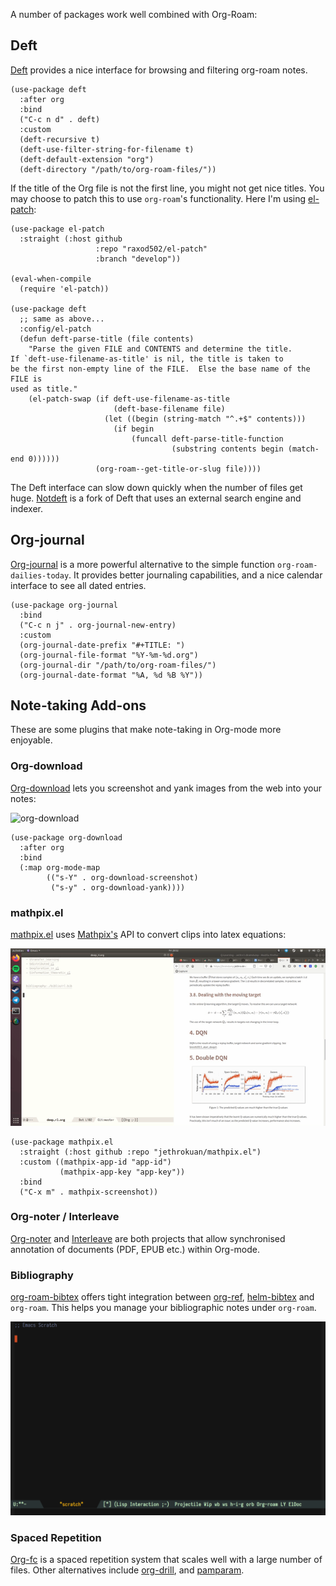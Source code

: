 A number of packages work well combined with Org-Roam:

## Deft

[Deft][deft] provides a nice interface for browsing and filtering
org-roam notes.

```emacs-lisp
(use-package deft
  :after org
  :bind
  ("C-c n d" . deft)
  :custom
  (deft-recursive t)
  (deft-use-filter-string-for-filename t)
  (deft-default-extension "org")
  (deft-directory "/path/to/org-roam-files/"))
```

If the title of the Org file is not the first line, you might not get
nice titles. You may choose to patch this to use `org-roam`'s
functionality. Here I'm using [el-patch](https://github.com/raxod502/el-patch):

```emacs-lisp
(use-package el-patch
  :straight (:host github
                   :repo "raxod502/el-patch"
                   :branch "develop"))

(eval-when-compile
  (require 'el-patch))

(use-package deft
  ;; same as above...
  :config/el-patch
  (defun deft-parse-title (file contents)
    "Parse the given FILE and CONTENTS and determine the title.
If `deft-use-filename-as-title' is nil, the title is taken to
be the first non-empty line of the FILE.  Else the base name of the FILE is
used as title."
    (el-patch-swap (if deft-use-filename-as-title
                       (deft-base-filename file)
                     (let ((begin (string-match "^.+$" contents)))
                       (if begin
                           (funcall deft-parse-title-function
                                    (substring contents begin (match-end 0))))))
                   (org-roam--get-title-or-slug file))))
```

The Deft interface can slow down quickly when the number of files get
huge. [Notdeft][notdeft] is a fork of Deft that uses an external
search engine and indexer.

## Org-journal

[Org-journal](https://github.com/bastibe/org-journal) is a more powerful
alternative to the simple function `org-roam-dailies-today`. It provides better
journaling capabilities, and a nice calendar interface to see all dated entries.

```emacs-lisp
(use-package org-journal
  :bind
  ("C-c n j" . org-journal-new-entry)
  :custom
  (org-journal-date-prefix "#+TITLE: ")
  (org-journal-file-format "%Y-%m-%d.org")
  (org-journal-dir "/path/to/org-roam-files/")
  (org-journal-date-format "%A, %d %B %Y"))
```

## Note-taking Add-ons

These are some plugins that make note-taking in Org-mode more
enjoyable.

### Org-download

[Org-download][org-download] lets you screenshot and yank images from
the web into your notes:

![org-download](images/org-download.gif)

```emacs-lisp
(use-package org-download
  :after org
  :bind
  (:map org-mode-map
        (("s-Y" . org-download-screenshot)
         ("s-y" . org-download-yank))))
```

### mathpix.el

[mathpix.el][mathpix-el] uses [Mathpix's](https://mathpix.com/) API to convert clips into
latex equations:

![mathpix](images/mathpix.gif)

```emacs-lisp
(use-package mathpix.el
  :straight (:host github :repo "jethrokuan/mathpix.el")
  :custom ((mathpix-app-id "app-id")
           (mathpix-app-key "app-key"))
  :bind
  ("C-x m" . mathpix-screenshot))
```

### Org-noter / Interleave

[Org-noter][org-noter] and [Interleave][interleave] are both projects
that allow synchronised annotation of documents (PDF, EPUB etc.)
within Org-mode.

### Bibliography

[org-roam-bibtex](https://github.com/zaeph/org-roam-bibtex) offers tight
integration between [org-ref][org-ref], [helm-bibtex][helm-bibtex] and
`org-roam`. This helps you manage your bibliographic notes under `org-roam`.

![org-download](images/org-roam-bibtex.gif)

### Spaced Repetition

[Org-fc][org-fc] is a spaced repetition system that scales well with a
large number of files. Other alternatives include
[org-drill][org-drill], and [pamparam][pamparam].

[deft]: https://jblevins.org/projects/deft/
[notdeft]: https://github.com/hasu/notdeft
[org-download]: https://github.com/abo-abo/org-download
[mathpix-el]: https://github.com/jethrokuan/mathpix.el
[org-noter]: https://github.com/weirdNox/org-noter
[interleave]: https://github.com/rudolfochrist/interleave
[org-ref]: https://github.com/jkitchin/org-ref
[helm-bibtex]: https://github.com/tmalsburg/helm-bibtex
[org-fc]: https://github.com/l3kn/org-fc/
[org-drill]: https://orgmode.org/worg/org-contrib/org-drill.html
[pamparam]: https://github.com/abo-abo/pamparam
